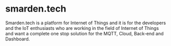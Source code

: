 # smarden.tech
Smarden.tech is a platform for Internet of Things and it is for the developers and the IoT enthusiasts who are working in the field of Internet of Things and want a complete one stop solution for the MQTT, Cloud, Back-end and Dashboard.
